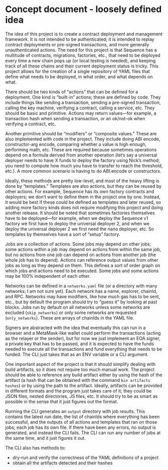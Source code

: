 # Concept document - loosely defined idea

The idea of this project is to create a contract deployment and management framework. It is not intended to be authenticated; it is intended to replay contract deployments or pre-signed transactions, and more generally unauthenticated actions. The need for this project is that Sequence has a multitude of contracts, migrations, factories, etc., that need to be deployed every time a new chain pops up (or local testing is needed), and keeping track of all these chains and their current deployment status is tricky. This project allows for the creation of a single repository of YAML files that define what needs to be deployed, in what order, and what depends on what.

There should be two kinds of “actions” that can be defined for a deployment. One kind is “built-in” actions; these are defined by code. They include things like sending a transaction, sending a pre-signed transaction, calling the key machine, verifying a contract, calling a service, etc. They should be basic and primitive. Actions may return values—for example, a transaction hash when sending a transaction, or an ok/not-ok when verifying a contract, etc.

Another primitive should be “modifiers” or “composite values.” These are also implemented with code in the project. They include doing ABI encode, constructor-arg encode, comparing whether a value is high enough, performing math, etc. These are required because sometimes operations depend on a formula derived from another operation (let’s say a universal deployer needs to have X funds to deploy the factory using Nick’s method; you need to compute how much you have to transfer to reach the threshold, etc.). A more common scenario is having to do ABI.encode or constructors.

Ideally, these methods are pretty low-level, and most of the heavy lifting is done by “templates.” Templates are also actions, but they can be reused by other actions. For example, Sequence has its own factory contracts and deployers; we don’t want to define them in the project one by one. Instead, it would be best if these could be defined as templates and later reused, so adding more factory kinds does not require modifying this project and doing another release. It should be noted that sometimes factories themselves have to be deployed—for example, when we deploy the Sequence v1 factory we first have to deploy the universal deployer 2, and when we deploy the universal deployer 2 we first need the nano deployer, etc. So templates by themselves have a sort of “setup” factory.

Jobs are a collection of actions. Some jobs may depend on other jobs; some actions within a job may depend on actions from within the same job, but no actions from one job can depend on actions from another job (the whole job has to depend). Actions can reference output values from other jobs as long as they depend on them. This defines a sort of order graph on which jobs and actions need to be executed. Some jobs and some actions may be 100% independent of each other.

Networks can be defined in a `networks.yaml` file (or a directory with many networks; I am not sure yet). Each network has a name, explorer, chainId, and RPC. Networks may have modifiers, like how much gas has to be sent, etc., but by default the program should try to “guess it” by looking at past blocks. Jobs run by default on all networks unless some networks are excluded (`skip_networks`) or only some networks are requested (`only_networks`). These are arrays of chainIds in the YAML file.

Signers are abstracted with the idea that eventually this can run in a browser and a MetaMask-like wallet could perform the transactions (acting as the relayer or the sender), but for now we just implement an EOA signer, a private key that has to be passed, and it is expected to have the funds needed to execute all the transactions and fund everything that needs to be funded. The CLI just takes that as an ENV variable or a CLI argument.

One important aspect of the project is that it should simplify dealing with build artifacts, so it does not require too much manual work. The project should be able to reference any build artifact either by using the hash of the artifact (a hash that can be obtained with the command `bin artifacts hashes`) or by using the path to the artifact. Ideally, artifacts can be provided in different formats and the program just takes care of it; they could be JSON files, nested directories, JS files, etc. It should try to be as smart as possible in the sense that it just figures out the format.

Running the CLI generates an `output` directory with job results. This contains the latest run date, the list of chainIds where everything has been successful, and the outputs of all actions and templates that ran on those jobs; each job has its own file. If there have been any errors, no output is generated, and instead the CLI fails. The CLI can run any number of jobs at the same time, and it just figures it out.

The CLI also has methods to:

* dry-run and verify the correctness of the YAML definitions of a project
* obtain all the artifacts detected and their hashes
